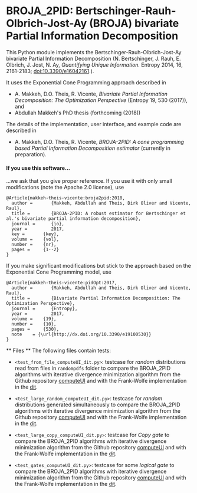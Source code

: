 # BROJA_2PID: Bertschinger-Rauh-Olbrich-Jost-Ay (BROJA) bivariate Partial Information Decomposition

This Python module implements the Bertschinger-Rauh-Olbrich-Jost-Ay bivariate Partial Information Decomposition (N. Bertschinger, J. Rauh, E. Olbrich, J. Jost, N. Ay, *Quantifying Unique Information.* Entropy 2014, 16, 2161-2183; [doi:10.3390/e16042161](http://dx.doi.org/10.3390/e16042161).).

It uses the Exponential Cone Programming approach described in
* A. Makkeh, D.O. Theis, R. Vicente, *Bivariate Partial Information Decomposition: The Optimization Perspective* (Entropy 19, 530 (2017)),
and
* Abdullah Makkeh's PhD thesis (forthcoming (2018))

The details of the implementation, user interface, and example code are described in
* A. Makkeh, D.O. Theis, R. Vicente, *BROJA-2PID: A cone programming based Partial Information Decomposition estimator*
(currently in preparation).

#### If you use this software...
...we ask that you give proper reference.
If you use it with only small modifications (note the Apache 2.0 license), use 
```
@Article{makkeh-theis-vicente:broja2pid:2018,
  author =       {Makkeh, Abdullah and Theis, Dirk Oliver and Vicente, Raul},
  title =        {BROJA-2PID: A robust estimator for Bertschinger et al.'s bivariate partial information decomposition},
  journal =      {jo},
  year =         2017,
  key =       {key},
  volume =    {vol},
  number =    {nr},
  pages =     {1--2}
}
```
If you make significant modifications but stick to the approach based on the Exponential Cone Programming model, use
```
@Article{makkeh-theis-vicente:pidOpt:2017,
  author =       {Makkeh, Abdullah and Theis, Dirk Oliver and Vicente, Raul},
  title =        {Bivariate Partial Information Decomposition: The Optimization Perspective},
  journal =      {Entropy},
  year =         2017,
  volume =    {19},
  number =    {10},
  pages =     {530},
  note    = {\url{http://dx.doi.org/10.3390/e19100530}}
}
```

** Files **
The following files contain tests:

* `<test_from_file_computeUI_dit.py>`: testcase for *random* distributions read from files in `randompdfs` folder to compare the BROJA_2PID algorithms with iterative divergence minimization algorithm from the Github repository [computeUI](https://github.com/jarauh/computeUI)  and  with the Frank-Wolfe implementation in the [dit](https://github.com/dit/dit).

* `<test_large_random_computeUI_dit.py>`: testcase for *random* distributions generated simultaneously to compare the BROJA_2PID algorithms with iterative divergence minimization algorithm from the Github repository [computeUI](https://github.com/jarauh/computeUI)  and  with the Frank-Wolfe implementation in the [dit](https://github.com/dit/dit).

* `<test_large_copy_computeUI_dit.py>`: testcase for *Copy gate* to compare the BROJA_2PID algorithms with iterative divergence minimization algorithm from the Github repository [computeUI](https://github.com/jarauh/computeUI)  and  with the Frank-Wolfe implementation in the [dit](https://github.com/dit/dit).

* `<test_gates_computeUI_dit.py>`: testcase for some *logical gate* to compare the BROJA_2PID algorithms with iterative divergence minimization algorithm from the Github repository [computeUI](https://github.com/jarauh/computeUI)  and  with the Frank-Wolfe implementation in the [dit](https://github.com/dit/dit).
